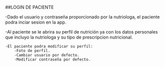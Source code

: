 ##LOGIN DE PACIENTE

-Dado el usuario y contraseña proporcionado por la nutriologa, el paciente podra inciar sesion en la app.

-Al paciente se le abrira su perfil de nutrición ya con los datos personales que incluyo la nutriologa y su tipo de prescripcion nutricional.

	-El paciente podra modificar su perfil:
		-Foto de perfil.
		-Cambiar usuario por defecto.
		-Modificar contraseña por defecto.

